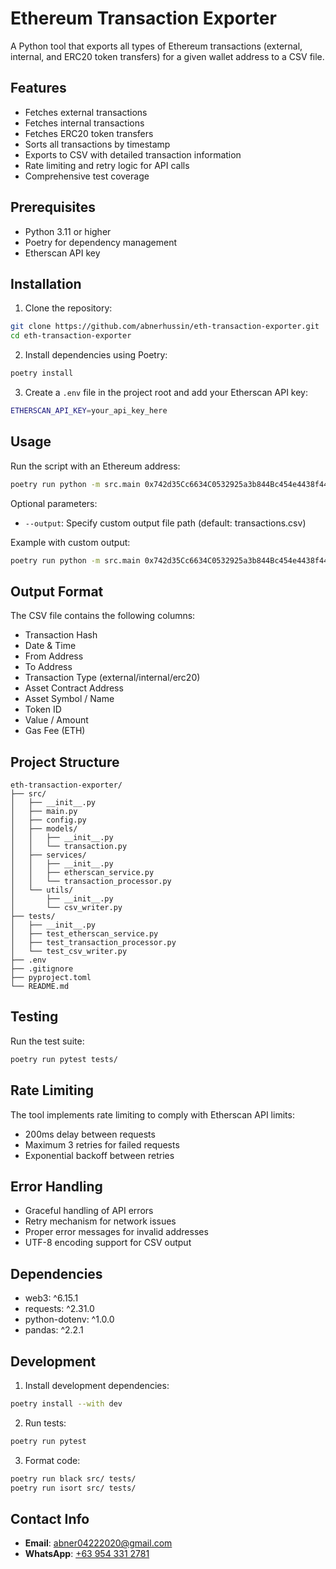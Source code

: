 # Ethereum Transaction Exporter

A Python tool that exports all types of Ethereum transactions (external, internal, and ERC20 token transfers) for a given wallet address to a CSV file.

## Features

- Fetches external transactions
- Fetches internal transactions
- Fetches ERC20 token transfers
- Sorts all transactions by timestamp
- Exports to CSV with detailed transaction information
- Rate limiting and retry logic for API calls
- Comprehensive test coverage

## Prerequisites

- Python 3.11 or higher
- Poetry for dependency management
- Etherscan API key

## Installation

1. Clone the repository:

```bash
git clone https://github.com/abnerhussin/eth-transaction-exporter.git
cd eth-transaction-exporter
```

2. Install dependencies using Poetry:

```bash
poetry install
```

3. Create a `.env` file in the project root and add your Etherscan API key:

```bash
ETHERSCAN_API_KEY=your_api_key_here
```

## Usage

Run the script with an Ethereum address:

```bash
poetry run python -m src.main 0x742d35Cc6634C0532925a3b844Bc454e4438f44e
```

Optional parameters:

- `--output`: Specify custom output file path (default: transactions.csv)

Example with custom output:

```bash
poetry run python -m src.main 0x742d35Cc6634C0532925a3b844Bc454e4438f44e --output my_transactions.csv
```

## Output Format

The CSV file contains the following columns:

- Transaction Hash
- Date & Time
- From Address
- To Address
- Transaction Type (external/internal/erc20)
- Asset Contract Address
- Asset Symbol / Name
- Token ID
- Value / Amount
- Gas Fee (ETH)

## Project Structure

```
eth-transaction-exporter/
├── src/
│   ├── __init__.py
│   ├── main.py
│   ├── config.py
│   ├── models/
│   │   ├── __init__.py
│   │   └── transaction.py
│   ├── services/
│   │   ├── __init__.py
│   │   ├── etherscan_service.py
│   │   └── transaction_processor.py
│   └── utils/
│       ├── __init__.py
│       └── csv_writer.py
├── tests/
│   ├── __init__.py
│   ├── test_etherscan_service.py
│   ├── test_transaction_processor.py
│   └── test_csv_writer.py
├── .env
├── .gitignore
├── pyproject.toml
└── README.md
```

## Testing

Run the test suite:

```bash
poetry run pytest tests/
```

## Rate Limiting

The tool implements rate limiting to comply with Etherscan API limits:

- 200ms delay between requests
- Maximum 3 retries for failed requests
- Exponential backoff between retries

## Error Handling

- Graceful handling of API errors
- Retry mechanism for network issues
- Proper error messages for invalid addresses
- UTF-8 encoding support for CSV output

## Dependencies

- web3: ^6.15.1
- requests: ^2.31.0
- python-dotenv: ^1.0.0
- pandas: ^2.2.1

## Development

1. Install development dependencies:

```bash
poetry install --with dev
```

2. Run tests:

```bash
poetry run pytest
```

3. Format code:

```bash
poetry run black src/ tests/
poetry run isort src/ tests/
```

## Contact Info

- **Email**: [abner04222020@gmail.com](mailto:abner04222020@gmail.com)
- **WhatsApp**: [+63 954 331 2781](https://wa.me/639543312781)
